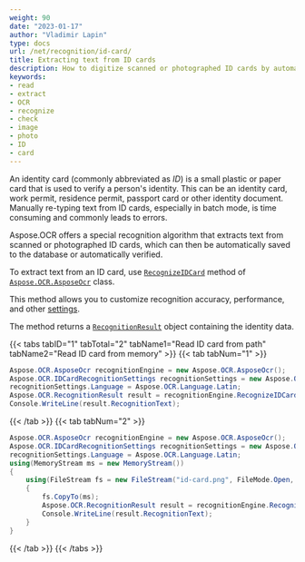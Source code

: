 ```yaml
---
weight: 90
date: "2023-01-17"
author: "Vladimir Lapin"
type: docs
url: /net/recognition/id-card/
title: Extracting text from ID cards
description: How to digitize scanned or photographed ID cards by automatically extracting text from them.
keywords:
- read
- extract
- OCR
- recognize
- check
- image
- photo
- ID
- card
---
```


An identity card (commonly abbreviated as _ID_) is a small plastic or paper card that is used to verify a person's identity. This can be an identity card, work permit, residence permit, passport card or other identity document. Manually re-typing text from ID cards, especially in batch mode, is time consuming and commonly leads to errors.

Aspose.OCR offers a special recognition algorithm that extracts text from scanned or photographed ID cards, which can then be automatically saved to the database or automatically verified.

To extract text from an ID card, use [`RecognizeIDCard`](https://reference.aspose.com/ocr/net/aspose.ocr/asposeocr/recognizeidcard/) method of [`Aspose.OCR.AsposeOcr`](https://reference.aspose.com/ocr/net/aspose.ocr/asposeocr/) class.

This method allows you to customize recognition accuracy, performance, and other [settings](/ocr/net/recognition-settings-id-card/).

The method returns a [`RecognitionResult`](https://reference.aspose.com/ocr/net/aspose.ocr/recognitionresult/) object containing the identity data.

{{< tabs tabID="1" tabTotal="2" tabName1="Read ID card from path" tabName2="Read ID card from memory" >}}
{{< tab tabNum="1" >}}
```csharp
Aspose.OCR.AsposeOcr recognitionEngine = new Aspose.OCR.AsposeOcr();
Aspose.OCR.IDCardRecognitionSettings recognitionSettings = new Aspose.OCR.IDCardRecognitionSettings();
recognitionSettings.Language = Aspose.OCR.Language.Latin;
Aspose.OCR.RecognitionResult result = recognitionEngine.RecognizeIDCard("id-card.png", recognitionSettings);
Console.WriteLine(result.RecognitionText);
```
{{< /tab >}}
{{< tab tabNum="2" >}}
```csharp
Aspose.OCR.AsposeOcr recognitionEngine = new Aspose.OCR.AsposeOcr();
Aspose.OCR.IDCardRecognitionSettings recognitionSettings = new Aspose.OCR.IDCardRecognitionSettings();
recognitionSettings.Language = Aspose.OCR.Language.Latin;
using(MemoryStream ms = new MemoryStream())
{
	using(FileStream fs = new FileStream("id-card.png", FileMode.Open, FileAccess.Read))
	{
		fs.CopyTo(ms);
		Aspose.OCR.RecognitionResult result = recognitionEngine.RecognizeIDCard(ms, recognitionSettings);
		Console.WriteLine(result.RecognitionText);
	}
}
```
{{< /tab >}}
{{< /tabs >}}
